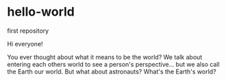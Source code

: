 # hello-world
first repository


Hi everyone!

You ever thought about what it means to be the world? We talk about entering each others world to see a person's perspective... but we also call the Earth our world. But what about astronauts? What's the Earth's world?
